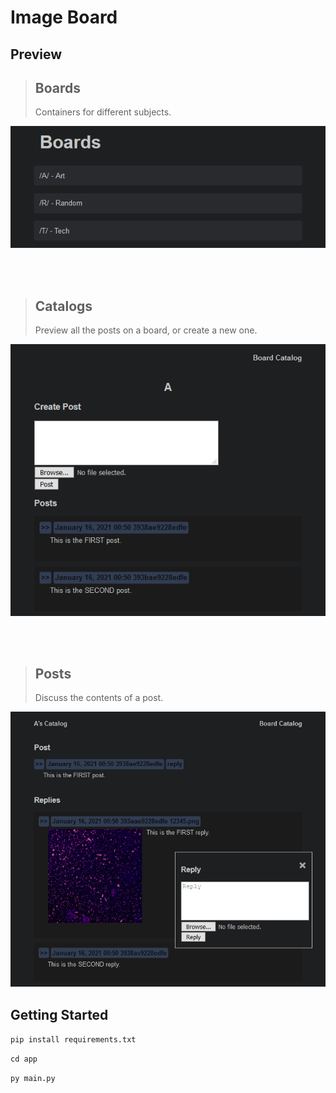 # Image Board

## Preview

> ## Boards
>Containers for different subjects.

![Boards](resources/boards.png)

<br/>
<br/>

>## Catalogs
>Preview all the posts on a board, or create a new one.

![Catalog](resources/catalog.png)

<br/>
<br/>

>## Posts
>Discuss the contents of a post.

![Post](resources/post.png)


## Getting Started

`pip install requirements.txt`

`cd app`

`py main.py`
